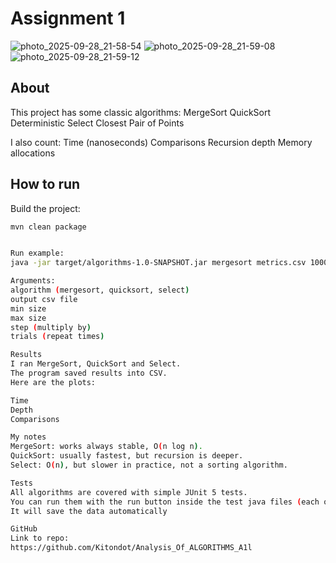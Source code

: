 # Assignment 1 
![photo_2025-09-28_21-58-54](https://github.com/user-attachments/assets/cd27b058-7492-4f25-91aa-4ecb1207c3f7)
![photo_2025-09-28_21-59-08](https://github.com/user-attachments/assets/5c47b643-bb86-4ac7-b1a8-1ff142e974fb)
![photo_2025-09-28_21-59-12](https://github.com/user-attachments/assets/592f8057-9aab-41ee-88b6-0c1824e47796)
## About
This project has some classic algorithms:
MergeSort
QuickSort
Deterministic Select
Closest Pair of Points

I also count:
Time (nanoseconds)
Comparisons
Recursion depth
Memory allocations



## How to run
Build the project:
```bash
mvn clean package


Run example:
java -jar target/algorithms-1.0-SNAPSHOT.jar mergesort metrics.csv 1000 64000 2 3

Arguments:
algorithm (mergesort, quicksort, select)
output csv file
min size
max size
step (multiply by)
trials (repeat times)

Results
I ran MergeSort, QuickSort and Select.
The program saved results into CSV.
Here are the plots:

Time
Depth
Comparisons

My notes
MergeSort: works always stable, O(n log n).
QuickSort: usually fastest, but recursion is deeper.
Select: O(n), but slower in practice, not a sorting algorithm.

Tests
All algorithms are covered with simple JUnit 5 tests.
You can run them with the run button inside the test java files (each of them)
It will save the data automatically

GitHub
Link to repo:
https://github.com/Kitondot/Analysis_Of_ALGORITHMS_A1l



